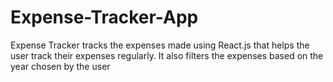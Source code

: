 # Expense-Tracker-App
Expense Tracker tracks the expenses made using React.js that helps the user track their expenses regularly. It also filters the expenses based on the year chosen by the user
